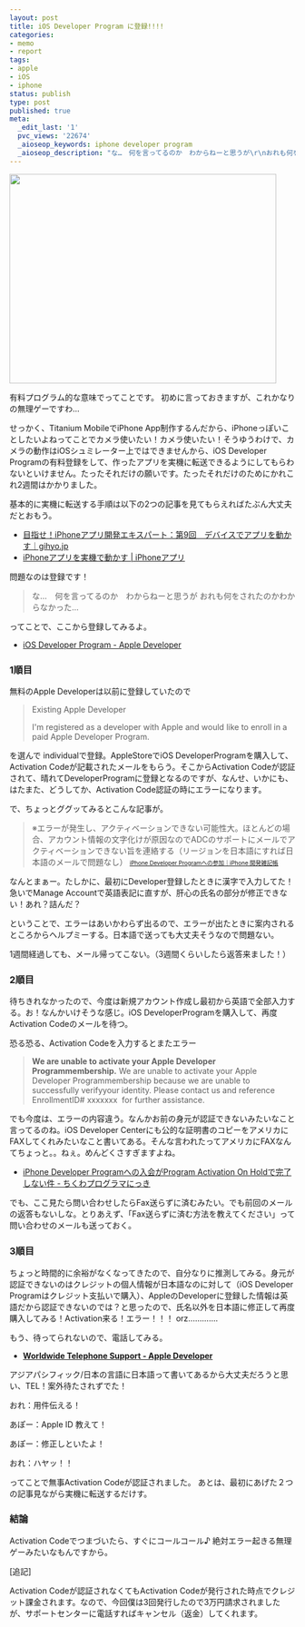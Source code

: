 ```yaml
---
layout: post
title: iOS Developer Program に登録!!!!
categories:
- memo
- report
tags:
- apple
- iOS
- iphone
status: publish
type: post
published: true
meta:
  _edit_last: '1'
  pvc_views: '22674'
  _aioseop_keywords: iphone developer program
  _aioseop_description: "な…　何を言ってるのか　わからねーと思うが\r\nおれも何をされたのかわからなかった…"
---
```

<img class="alignnone size-full wp-image-2653" title="activationcode" src="http://t32k.me/mol/file/2011/03/activationcode.png" alt="" width="470" height="369" />

有料プログラム的な意味でってことです。
初めに言っておきますが、これかなりの無理ゲーですわ...

<!--more-->

せっかく、Titanium MobileでiPhone App制作するんだから、iPhoneっぽいことしたいよねってことでカメラ使いたい！カメラ使いたい！そうゆうわけで、カメラの動作はiOSシュミレーター上ではできませんから、iOS Developer Programの有料登録をして、作ったアプリを実機に転送できるようにしてもらわないといけません。たったそれだけの願いです。たったそれだけのためにかれこれ2週間はかかりました。

基本的に実機に転送する手順は以下の2つの記事を見てもらえればたぶん大丈夫だとおもう。
<ul>
	<li><a href="http://gihyo.jp/dev/serial/01/iphone/0009">目指せ！iPhoneアプリ開発エキスパート：第9回　デバイスでアプリを動かす｜gihyo.jp </a></li>
	<li><a href="http://kentaro-shimizu.com/lecture/iphone/step3.html">iPhoneアプリを実機で動かす | iPhoneアプリ</a></li>
</ul>
問題なのは登録です！
<blockquote>な…　何を言ってるのか　わからねーと思うが
おれも何をされたのかわからなかった…</blockquote>
ってことで、ここから登録してみるよ。
<ul>
	<li><a href="http://developer.apple.com/jp/programs/ios/">iOS Developer Program - Apple Developer</a></li>
</ul>
<h3>1順目</h3>
無料のApple Developerは以前に登録していたので
<blockquote>Existing Apple Developer

I'm registered as a developer with Apple and would like to enroll in a paid Apple Developer Program.</blockquote>
を選んで individualで登録。AppleStoreでiOS DeveloperProgramを購入して、Activation Codeが記載されたメールをもらう。そこからActivation Codeが認証されて、晴れてDeveloperProgramに登録となるのですが、なんせ、いかにも、はたまた、どうしてか、Activation Code認証の時にエラーになります。

で、ちょっとググッてみるとこんな記事が。
<blockquote>※エラーが発生し、アクティベーションできない可能性大。ほとんどの場合、アカウント情報の文字化けが原因なのでADCのサポートにメールでアクティベーションできない旨を連絡する（リージョンを日本語にすれば日本語のメールで問題なし）
<span style="font-size: x-small;"><a href="http://ameblo.jp/mbdev/entry-10186919672.html"> iPhone Developer Programへの参加｜iPhone 開発雑記帳</a></span></blockquote>
なんとまぁー。たしかに、最初にDeveloper登録したときに漢字で入力してた！急いでManage Accountで英語表記に直すが、肝心の氏名の部分が修正できない！あれ？詰んだ？

ということで、エラーはあいかわらず出るので、エラーが出たときに案内されるところからヘルプミーする。日本語で送っても大丈夫そうなので問題ない。

1週間経過しても、メール帰ってこない。（3週間くらいしたら返答来ました！）
<h3>2順目</h3>
待ちきれなかったので、今度は新規アカウント作成し最初から英語で全部入力する。お！なんかいけそうな感じ。iOS DeveloperProgramを購入して、再度Activation Codeのメールを待つ。

恐る恐る、Activation Codeを入力するとまたエラー
<blockquote><strong>We are unable to activate your Apple Developer Programmembership.</strong>
We are unable to activate your Apple Developer Programmembership because we are unable to successfully verifyyour identity. Please contact us and reference EnrollmentID# xxxxxxx  for further assistance.</blockquote>
でも今度は、エラーの内容違う。なんかお前の身元が認証できないみたいなこと言ってるのね。iOS Developer Centerにも公的な証明書のコピーをアメリカにFAXしてくれみたいなこと書いてある。そんな言われたってアメリカにFAXなんてちょっと。。ねぇ。めんどくさすぎますよね。
<ul>
	<li><a href="http://d.hatena.ne.jp/thata/20100404/1270370400">iPhone Developer Programへの入会がProgram Activation On Holdで完了しない件 - ちくわプログラマにっき</a></li>
</ul>
でも、ここ見たら問い合わせしたらFax送らずに済むみたい。でも前回のメールの返答もないしな。とりあえず、「Fax送らずに済む方法を教えてください」って問い合わせのメールも送っておく。
<h3>3順目</h3>
ちょっと時間的に余裕がなくなってきたので、自分なりに推測してみる。身元が認証できないのはクレジットの個人情報が日本語なのに対して（iOS Developer Programはクレジット支払いで購入）、AppleのDeveloperに登録した情報は英語だから認証できないのでは？と思ったので、氏名以外を日本語に修正して再度購入してみる！Activation来る！エラー！！！ orz.............

もう、待ってられないので、電話してみる。
<ul>
	<li><strong><a href="http://developer.apple.com/jp/contact/phone.html">Worldwide Telephone Support - Apple Developer</a> </strong></li>
</ul>
アジアパシフィック/日本の言語に日本語って書いてあるから大丈夫だろうと思い、TEL！案外待たされずでた！

おれ：用件伝える！

あぽー：Apple ID 教えて！

あぽー：修正しといたよ！

おれ：ハヤッ！！

ってことで無事Activation Codeが認証されました。
あとは、最初にあげた２つの記事見ながら実機に転送するだけす。
<h3>結論</h3>
Activation Codeでつまづいたら、すぐにコールコール♪
絶対エラー起きる無理ゲーみたいなもんですから。

[追記]

Activation Codeが認証されなくてもActivation Codeが発行された時点でクレジット課金されます。なので、今回僕は3回発行したので3万円請求されましたが、サポートセンターに電話すればキャンセル（返金）してくれます。
